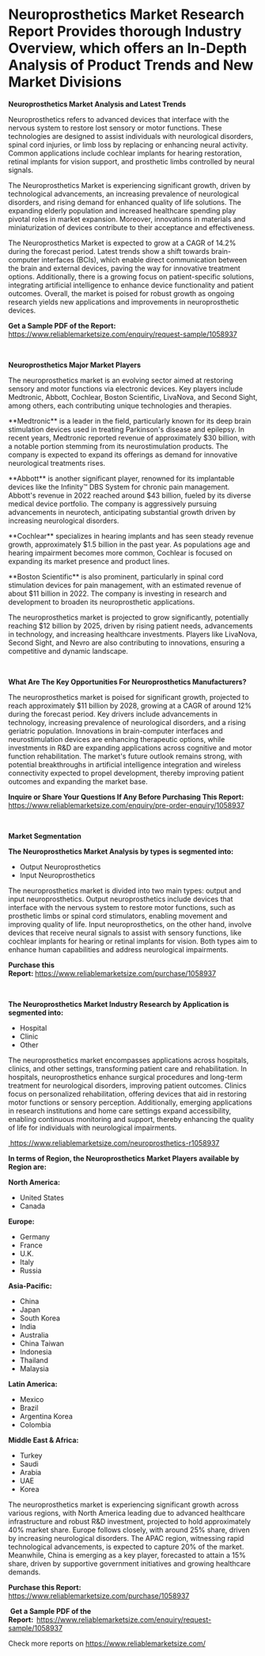 <p><h1>Neuroprosthetics Market Research Report Provides thorough Industry Overview, which offers an In-Depth Analysis of Product Trends and New Market Divisions</h1></p><p><strong>Neuroprosthetics Market Analysis and Latest Trends</strong></p>
<p><p>Neuroprosthetics refers to advanced devices that interface with the nervous system to restore lost sensory or motor functions. These technologies are designed to assist individuals with neurological disorders, spinal cord injuries, or limb loss by replacing or enhancing neural activity. Common applications include cochlear implants for hearing restoration, retinal implants for vision support, and prosthetic limbs controlled by neural signals.</p><p>The Neuroprosthetics Market is experiencing significant growth, driven by technological advancements, an increasing prevalence of neurological disorders, and rising demand for enhanced quality of life solutions. The expanding elderly population and increased healthcare spending play pivotal roles in market expansion. Moreover, innovations in materials and miniaturization of devices contribute to their acceptance and effectiveness.</p><p>The Neuroprosthetics Market is expected to grow at a CAGR of 14.2% during the forecast period. Latest trends show a shift towards brain-computer interfaces (BCIs), which enable direct communication between the brain and external devices, paving the way for innovative treatment options. Additionally, there is a growing focus on patient-specific solutions, integrating artificial intelligence to enhance device functionality and patient outcomes. Overall, the market is poised for robust growth as ongoing research yields new applications and improvements in neuroprosthetic devices.</p></p>
<p><strong>Get a Sample PDF of the Report:&nbsp;</strong> <a href="https://www.reliablemarketsize.com/enquiry/request-sample/1058937?utm_campaign=2292&utm_medium=2&utm_source=Github&utm_content=ia&utm_term=04032025&utm_id=neuroprosthetics">https://www.reliablemarketsize.com/enquiry/request-sample/1058937</a></p>
<p>&nbsp;</p>
<p><strong>Neuroprosthetics Major Market Players</strong></p>
<p><p>The neuroprosthetics market is an evolving sector aimed at restoring sensory and motor functions via electronic devices. Key players include Medtronic, Abbott, Cochlear, Boston Scientific, LivaNova, and Second Sight, among others, each contributing unique technologies and therapies.</p><p>**Medtronic** is a leader in the field, particularly known for its deep brain stimulation devices used in treating Parkinson's disease and epilepsy. In recent years, Medtronic reported revenue of approximately $30 billion, with a notable portion stemming from its neurostimulation products. The company is expected to expand its offerings as demand for innovative neurological treatments rises.</p><p>**Abbott** is another significant player, renowned for its implantable devices like the Infinity™ DBS System for chronic pain management. Abbott's revenue in 2022 reached around $43 billion, fueled by its diverse medical device portfolio. The company is aggressively pursuing advancements in neurotech, anticipating substantial growth driven by increasing neurological disorders.</p><p>**Cochlear** specializes in hearing implants and has seen steady revenue growth, approximately $1.5 billion in the past year. As populations age and hearing impairment becomes more common, Cochlear is focused on expanding its market presence and product lines.</p><p>**Boston Scientific** is also prominent, particularly in spinal cord stimulation devices for pain management, with an estimated revenue of about $11 billion in 2022. The company is investing in research and development to broaden its neuroprosthetic applications.</p><p>The neuroprosthetics market is projected to grow significantly, potentially reaching $12 billion by 2025, driven by rising patient needs, advancements in technology, and increasing healthcare investments. Players like LivaNova, Second Sight, and Nevro are also contributing to innovations, ensuring a competitive and dynamic landscape.</p></p>
<p>&nbsp;</p>
<p><strong>What Are The Key Opportunities For Neuroprosthetics Manufacturers?</strong></p>
<p><p>The neuroprosthetics market is poised for significant growth, projected to reach approximately $11 billion by 2028, growing at a CAGR of around 12% during the forecast period. Key drivers include advancements in technology, increasing prevalence of neurological disorders, and a rising geriatric population. Innovations in brain-computer interfaces and neurostimulation devices are enhancing therapeutic options, while investments in R&D are expanding applications across cognitive and motor function rehabilitation. The market's future outlook remains strong, with potential breakthroughs in artificial intelligence integration and wireless connectivity expected to propel development, thereby improving patient outcomes and expanding the market base.</p></p>
<p><strong>Inquire or Share Your Questions If Any Before Purchasing This Report:</strong> <a href="https://www.reliablemarketsize.com/enquiry/pre-order-enquiry/1058937?utm_campaign=2292&utm_medium=2&utm_source=Github&utm_content=ia&utm_term=04032025&utm_id=neuroprosthetics">https://www.reliablemarketsize.com/enquiry/pre-order-enquiry/1058937</a></p>
<p>&nbsp;</p>
<p><strong>Market Segmentation</strong></p>
<p><strong>The Neuroprosthetics Market Analysis by types is segmented into:</strong></p>
<p><ul><li>Output Neuroprosthetics</li><li>Input Neuroprosthetics</li></ul></p>
<p><p>The neuroprosthetics market is divided into two main types: output and input neuroprosthetics. Output neuroprosthetics include devices that interface with the nervous system to restore motor functions, such as prosthetic limbs or spinal cord stimulators, enabling movement and improving quality of life. Input neuroprosthetics, on the other hand, involve devices that receive neural signals to assist with sensory functions, like cochlear implants for hearing or retinal implants for vision. Both types aim to enhance human capabilities and address neurological impairments.</p></p>
<p><strong>Purchase this Report:&nbsp;</strong><a href="https://www.reliablemarketsize.com/purchase/1058937?utm_campaign=2292&utm_medium=2&utm_source=Github&utm_content=ia&utm_term=04032025&utm_id=neuroprosthetics">https://www.reliablemarketsize.com/purchase/1058937</a></p>
<p>&nbsp;</p>
<p><strong>The Neuroprosthetics Market Industry Research by Application is segmented into:</strong></p>
<p><ul><li>Hospital</li><li>Clinic</li><li>Other</li></ul></p>
<p><p>The neuroprosthetics market encompasses applications across hospitals, clinics, and other settings, transforming patient care and rehabilitation. In hospitals, neuroprosthetics enhance surgical procedures and long-term treatment for neurological disorders, improving patient outcomes. Clinics focus on personalized rehabilitation, offering devices that aid in restoring motor functions or sensory perception. Additionally, emerging applications in research institutions and home care settings expand accessibility, enabling continuous monitoring and support, thereby enhancing the quality of life for individuals with neurological impairments.</p></p>
<p><a href="https://www.reliablemarketsize.com/neuroprosthetics-r1058937?utm_campaign=2292&utm_medium=2&utm_source=Github&utm_content=ia&utm_term=04032025&utm_id=neuroprosthetics">&nbsp;https://www.reliablemarketsize.com/neuroprosthetics-r1058937</a></p>
<p><strong>In terms of Region, the Neuroprosthetics Market Players available by Region are:</strong></p>
<p>
    <p> <strong> North America: </strong>
        <ul>
            <li>United States</li>
            <li>Canada</li>
        </ul>
        </p> 
    <p> <strong> Europe: </strong>
        <ul>
            <li>Germany</li>
            <li>France</li>
            <li>U.K.</li>
            <li>Italy</li>
            <li>Russia</li>
        </ul>
        </p> 
    <p> <strong> Asia-Pacific: </strong>
        <ul>
            <li>China</li>
            <li>Japan</li>
            <li>South Korea</li>
            <li>India</li>
            <li>Australia</li>
            <li>China Taiwan</li>
            <li>Indonesia</li>
            <li>Thailand</li>
            <li>Malaysia</li>
        </ul>
        </p> 
    <p> <strong> Latin America: </strong>
        <ul>
            <li>Mexico</li>
            <li>Brazil</li>
            <li>Argentina Korea</li>
            <li>Colombia</li>
        </ul>
        </p> 
    <p> <strong> Middle East & Africa: </strong>
        <ul>
            <li>Turkey</li>
            <li>Saudi</li>
            <li>Arabia</li>
            <li>UAE</li>
            <li>Korea</li>
        </ul>
    </p>
    </p>
<p><p>The neuroprosthetics market is experiencing significant growth across various regions, with North America leading due to advanced healthcare infrastructure and robust R&D investment, projected to hold approximately 40% market share. Europe follows closely, with around 25% share, driven by increasing neurological disorders. The APAC region, witnessing rapid technological advancements, is expected to capture 20% of the market. Meanwhile, China is emerging as a key player, forecasted to attain a 15% share, driven by supportive government initiatives and growing healthcare demands.</p></p>
<p><strong>Purchase this Report: </strong><a href="https://www.reliablemarketsize.com/purchase/1058937?utm_campaign=2292&utm_medium=2&utm_source=Github&utm_content=ia&utm_term=04032025&utm_id=neuroprosthetics">https://www.reliablemarketsize.com/purchase/1058937</a></p>
<p>&nbsp;<strong>Get a Sample PDF of the Report:&nbsp;&nbsp;</strong><a href="https://www.reliablemarketsize.com/enquiry/request-sample/1058937?utm_campaign=2292&utm_medium=2&utm_source=Github&utm_content=ia&utm_term=04032025&utm_id=neuroprosthetics">https://www.reliablemarketsize.com/enquiry/request-sample/1058937</a></p>
<p><strong></strong></p>
<p>Check more reports on <a href="https://www.reliablemarketsize.com/?utm_campaign=2292&utm_medium=2&utm_source=Github&utm_content=ia&utm_term=04032025&utm_id=neuroprosthetics">https://www.reliablemarketsize.com/</a></p>